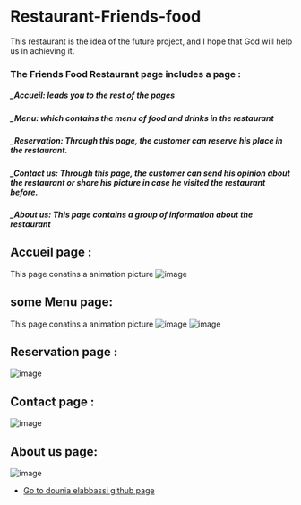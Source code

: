 # Restaurant-Friends-food
This restaurant is the idea of the future project, and I hope that God will help us in achieving it.
### The Friends Food Restaurant page includes a page  :
#####  _Accueil: leads you to the rest of the pages
##### _Menu: which contains the menu of food and drinks in the restaurant
##### _Reservation: Through this page, the customer can reserve his place in the restaurant.
##### _Contact us: Through this page, the customer can send his opinion about the restaurant or share his picture in case he visited the restaurant before.
##### _About us: This page contains a group of information about the restaurant
## Accueil page :
This page conatins a animation picture
![image](https://user-images.githubusercontent.com/71852847/96617532-aa688580-12fb-11eb-99c4-aa2fa52c7f77.png)
## some Menu page:
This page conatins a animation picture
![image](https://user-images.githubusercontent.com/71852847/96621150-2ebd0780-1300-11eb-807c-ec5b28739493.png)
![image](https://user-images.githubusercontent.com/71852847/96619533-3380bc00-12fe-11eb-820f-f18794e37337.png)
## Reservation page :
![image](https://user-images.githubusercontent.com/71852847/96620333-37610e00-12ff-11eb-9166-246d5a61b7be.png)
## Contact page :
![image](https://user-images.githubusercontent.com/71852847/96620561-81e28a80-12ff-11eb-8a5a-13bda58cf806.png)
## About us page:
![image](https://user-images.githubusercontent.com/71852847/96620800-d128bb00-12ff-11eb-9512-b15fceb2503a.png)





* [Go to dounia elabbassi github page ](https://github.com/douniaelabbassi-dounia)
